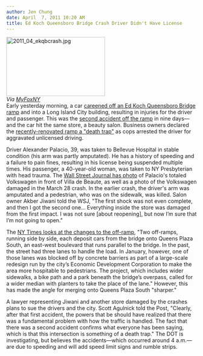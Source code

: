 ```yaml
---
author: Jen Chung
date: April  7, 2011 10:20 AM
title: Ed Koch Queensboro Bridge Crash Driver Didn't Have License
---
```


<p><span class="mt-enclosure mt-enclosure-image" style="display: inline;"> </span></p><div class="image-left" style=" width:261px; "> <img alt="2011_04_ekqbcrash.jpg" src="https://web.archive.org/web/20110409142113im_/http://gothamist.com/attachments/jen/2011_04_ekqbcrash.jpg" width="261" height="156"> <br> <i>Via <a href="https://web.archive.org/web/20110409142113/http://www.myfoxny.com/dpp/news/another-car-crash-into-queens-plaza-20110406-KC">MyFoxNY</a></i></div> Early yesterday morning, a car <a href="https://web.archive.org/web/20110409142113/http://gothamist.com/2011/04/06/another_car_careens_off_ed_koch_que.php">careened off an Ed Koch Queensboro Bridge ramp</a> and into a Long Island City building, resulting in injuries for the driver and passenger. This was the <a href="https://web.archive.org/web/20110409142113/http://gothamist.com/2011/03/28/careening_car_off_ed_koch_queensbor.php">second accident off the ramp</a> in nine days&#x2014;and the car hit the same store, a beauty salon.  Business owners declared the <a href="https://web.archive.org/web/20110409142113/http://www.nypost.com/p/news/local/queens/double_whammy_0iF3U2Rd15pkcyvmxKYnGN?CMP=OTC-rss&amp;FEEDNAME=">recently-renovated ramp a &quot;death trap&quot;</a> as cops arrested the driver for aggravated unlicensed driving.<p></p>

<p>Driver Alexander Palacio, 39, was taken to Bellevue Hospital in stable condition (his arm was partly amputated).  He has a history of speeding and a failure to pain fines, resulting in his license being suspended multiple times. His passenger, a 40-year-old woman, was taken to NY Presbyterian with head trauma. The <a href="https://web.archive.org/web/20110409142113/http://blogs.wsj.com/metropolis/2011/04/06/salon-hit-by-two-cars-in-10-days/?mod=WSJBlog">Wall Street Journal has photo</a> of Palacio&apos;s totaled Volkswagen in front of Villa de Beaute, as well as a photo of the Volkswagen damaged in the March 28 crash.  In the earlier crash, the driver&apos;s arm was amputated and a pedestrian, who was on the sidewalk, was killed.  Salon owner Akber Jiwani told the WSJ, &quot;The first shock was not even complete, and then I got the second one...  Everything inside the store was damaged from the first impact. I was not sure [about reopening], but now I&#x2019;m sure that I&#x2019;m not going to open.&quot;</p>

<p>The <a href="https://web.archive.org/web/20110409142113/http://www.nytimes.com/2011/04/07/nyregion/07bridge.html?_r=1&amp;partner=rss&amp;emc=rss">NY Times looks at the changes to the off-ramp</a>, &quot;Two off-ramps, running side by side, each deposit cars from the bridge onto Queens Plaza South, an east-west boulevard that runs parallel to the bridge. In the past, the street had three lanes to handle the load. In January, however, one of those lanes was blocked off by concrete barriers as part of a large-scale redesign run by the city&#x2019;s Economic Development Corporation to make the area more hospitable to pedestrians. The project, which includes wider sidewalks, a bike path and a park beneath the bridge&#x2019;s overpass, called for a wider median with planters to take the place of the lane.&quot; However, this has made the angle for merging onto Queens Plaza South &quot;sharper.&quot; </p>

<p>A lawyer representing Jiwani and another store damaged by the crashes plans to sue the drivers and the city. Scott Agulnick told the Post, &quot;Clearly, after that first accident, the powers that be should have realized that there was a fundamental problem with how the traffic is handled. The fact that there was a second accident confirms what everyone has been saying, which is that this intersection is something of a death trap.&quot; The DOT is investigating, but believes the accidents&#x2014;which occurred around 4 a.m.&#x2014;are due to speeding and will add speed limit signs and rumble strips.  </p>